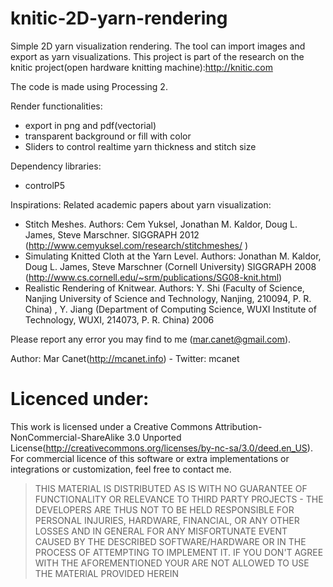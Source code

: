 knitic-2D-yarn-rendering
========================

Simple 2D yarn visualization rendering. The tool can import images and export as yarn visualizations.
This project is part of the research on the knitic project(open hardware knitting machine):http://knitic.com

The code is made using Processing 2.

Render functionalities:
* export in png and pdf(vectorial)
* transparent background or fill with color
* Sliders to control realtime yarn thickness and stitch size   

Dependency libraries:
* controlP5

Inspirations:
Related academic papers about yarn visualization:
* Stitch Meshes. Authors: Cem Yuksel, Jonathan M. Kaldor, Doug L. James, Steve Marschner. SIGGRAPH 2012 (http://www.cemyuksel.com/research/stitchmeshes/ )
* Simulating Knitted Cloth at the Yarn Level. Authors: Jonathan M. Kaldor, Doug L. James, Steve Marschner (Cornell University) SIGGRAPH 2008 (http://www.cs.cornell.edu/~srm/publications/SG08-knit.html)
* Realistic Rendering of Knitwear. Authors: Y. Shi (Faculty of Science, Nanjing University of Science and Technology, Nanjing, 210094, P. R. China) , Y. Jiang (Department of Computing Science, WUXI Institute of Technology, WUXI, 214073, P. R. China) 2006


Please report any error you may find to me (mar.canet@gmail.com).

Author: Mar Canet(http://mcanet.info) - Twitter: mcanet

Licenced under:
===========================
This work is licensed under a Creative Commons Attribution-NonCommercial-ShareAlike 3.0 Unported License(http://creativecommons.org/licenses/by-nc-sa/3.0/deed.en_US).
For commercial licence of this software or extra implementations or integrations or customization, feel free to contact me. 

> THIS MATERIAL IS DISTRIBUTED AS IS WITH NO GUARANTEE OF FUNCTIONALITY OR RELEVANCE TO THIRD PARTY PROJECTS - THE DEVELOPERS ARE THUS NOT TO BE HELD RESPONSIBLE FOR PERSONAL INJURIES, HARDWARE, FINANCIAL, OR ANY OTHER LOSSES AND IN GENERAL FOR ANY MISFORTUNATE EVENT CAUSED BY THE DESCRIBED SOFTWARE/HARDWARE OR IN THE PROCESS OF ATTEMPTING TO IMPLEMENT IT. IF YOU DON'T AGREE WITH THE AFOREMENTIONED YOUR ARE NOT ALLOWED TO USE THE MATERIAL PROVIDED HEREIN
